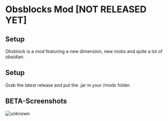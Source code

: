 # Obsblocks Mod [NOT RELEASED YET]

## Setup
Obsblock is a mod featuring a new dimension, new mobs and quite a lot of obsidian.

## Setup

Grab the latest release and put the .jar in your /mods folder. 

## BETA-Screenshots
![unknown](https://user-images.githubusercontent.com/77678217/105619553-03145680-5df4-11eb-9ccb-e44d852bf82a.png)

